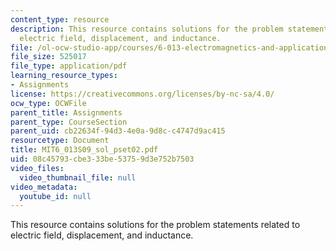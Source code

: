 ```yaml
---
content_type: resource
description: This resource contains solutions for the problem statements related to
  electric field, displacement, and inductance.
file: /ol-ocw-studio-app/courses/6-013-electromagnetics-and-applications-spring-2009/08c45793cbe333be53759d3e752b7503_MIT6_013S09_sol_pset02.pdf
file_size: 525017
file_type: application/pdf
learning_resource_types:
- Assignments
license: https://creativecommons.org/licenses/by-nc-sa/4.0/
ocw_type: OCWFile
parent_title: Assignments
parent_type: CourseSection
parent_uid: cb22634f-94d3-4e0a-9d8c-c4747d9ac415
resourcetype: Document
title: MIT6_013S09_sol_pset02.pdf
uid: 08c45793-cbe3-33be-5375-9d3e752b7503
video_files:
  video_thumbnail_file: null
video_metadata:
  youtube_id: null
---
```

This resource contains solutions for the problem statements related to electric field, displacement, and inductance.